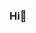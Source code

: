 ### Hi👋

<!--
**tahaskandary/tahaskandary** is a ✨ _special_ ✨ repository because its `README.md` (this file) appears on your GitHub profile.

Here are some ideas to get you started:

- 💻 I am learning kotlin
- my name is taha

